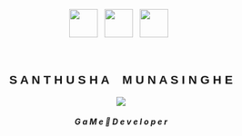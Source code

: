 <link href="https://allfont.net/allfont.css?fonts=electroharmonix" rel="stylesheet" type="text/css" />

<!--
**Ab3y4/Ab3y4** is a ✨ _special_ ✨ repository because its `README.md` (this file) appears on your GitHub profile.

Here are some ideas to get you started:

- 🔭 I’m currently working on ...
- 🌱 I’m currently learning ...
- 👯 I’m looking to collaborate on ...
- 🤔 I’m looking for help with ...
- 💬 Ask me about ...
- 📫 How to reach me: ...
- 😄 Pronouns: ...
- ⚡ Fun fact: ...
-->

<p align="center">
  <a href="https://www.facebook.com/santhusha.munasinghe/"><img height="50" src="https://img.icons8.com/bubbles/50/000000/facebook-new.png"></a>&nbsp;&nbsp;
  <a href="https://twitter.com/SanthushaMunas1"><img height="50" src="https://img.icons8.com/bubbles/50/000000/twitter.png"></a>&nbsp;&nbsp;
  <a href="https://www.instagram.com/santhusha_munasinghe/"><img height="50" src="https://img.icons8.com/bubbles/50/000000/instagram-new.png"></a>&nbsp;&nbsp;
</p>
<br>

<div align="center">
  <h2 style="text-align:center; font-family: 'Electroharmonix', arial;">S A N T H U S H A &nbsp;&nbsp; M U N A S I N G H E </h2>
  <p align="center">
    <img src="https://media.giphy.com/media/6hoKQifMan35m/giphy.gif">
  </p>
  <h5 style="text-align:center">G a M e 🎩 D e v e l o p e r  </h5>
  
</div>

